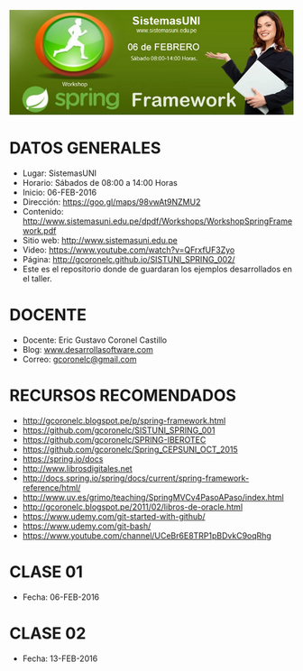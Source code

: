 ![Spring Framework](https://raw.githubusercontent.com/gcoronelc/SISTUNI_SPRING_002/master/spring.jpg)

# DATOS GENERALES

- Lugar: SistemasUNI
- Horario: Sábados de 08:00 a 14:00 Horas
- Inicio: 06-FEB-2016
- Dirección: https://goo.gl/maps/98vwAt9NZMU2
- Contenido: http://www.sistemasuni.edu.pe/dpdf/Workshops/WorkshopSpringFramework.pdf
- Sitio web: http://www.sistemasuni.edu.pe
- Video: https://www.youtube.com/watch?v=QFrxfUF3Zyo
- Página: http://gcoronelc.github.io/SISTUNI_SPRING_002/
- Este es el repositorio donde de guardaran los ejemplos desarrollados en el taller.


# DOCENTE

- Docente: Eric Gustavo Coronel Castillo
- Blog: www.desarrollasoftware.com
- Correo: gcoronelc@gmail.com

# RECURSOS RECOMENDADOS

- http://gcoronelc.blogspot.pe/p/spring-framework.html
- https://github.com/gcoronelc/SISTUNI_SPRING_001
- https://github.com/gcoronelc/SPRING-IBEROTEC
- https://github.com/gcoronelc/Spring_CEPSUNI_OCT_2015
- https://spring.io/docs
- http://www.librosdigitales.net
- http://docs.spring.io/spring/docs/current/spring-framework-reference/html/
- http://www.uv.es/grimo/teaching/SpringMVCv4PasoAPaso/index.html
- http://gcoronelc.blogspot.pe/2011/02/libros-de-oracle.html
- https://www.udemy.com/git-started-with-github/
- https://www.udemy.com/git-bash/
- https://www.youtube.com/channel/UCeBr6E8TRP1pBDvkC9oqRhg


# CLASE 01 

- Fecha: 06-FEB-2016


# CLASE 02

-	Fecha: 13-FEB-2016


